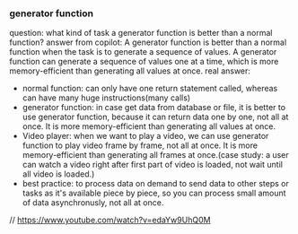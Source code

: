 ### generator function
question: what kind of task a generator function is better than a normal function?
answer from copilot: A generator function is better than a normal function when the task is to generate a sequence of values. A generator function can generate a sequence of values one at a time, which is more memory-efficient than generating all values at once.
real answer: 
- normal function: can only have one return statement called, whereas can have many huge instructions(many calls)
- generator function: in case get data from database or file, it is better to use generator function, because it can return data one by one, not all at once. It is more memory-efficient than generating all values at once.
- Video player: when we want to play a video, we can use generator function to play video frame by frame, not all at once. It is more memory-efficient than generating all frames at once.(case study: a user can watch a video right after first part of video is loaded, not wait until all video is loaded.)
- best practice: to process data on demand to send data to other steps or tasks as it's available piece by piece, so you can process small amount of data asynchronusly, not all at once.

// https://www.youtube.com/watch?v=edaYw9UhQ0M